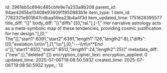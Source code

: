 id: 2961bb5c694c485cbfe9e7a233a9b208
parent_id: 94ae4265be13408e9360911950883b1e
item_type: 1
item_id: 7762321e601847cdbaa59ea23b4a4f3d
item_updated_time: 1751828395577
title_diff: "[]"
body_diff: "[{\"diffs\":[[0,\"ral.\"],[-1,\" Her narrative astrology acts as a meta-symbolic map of these tendencies, providing cosmic justification for her design.\"],[0,\" The\"]],\"start1\":6391,\"start2\":6391,\"length1\":128,\"length2\":8},{\"diffs\":[[0,\"evelation.\\\n\\\n\"],[1,\"\\\n\"],[0,\"---\\\n\\\n**End o\"]],\"start1\":6512,\"start2\":6512,\"length1\":24,\"length2\":25}]"
metadata_diff: {"new":{},"deleted":[]}
encryption_cipher_text: 
encryption_applied: 0
updated_time: 2025-07-06T19:08:50.593Z
created_time: 2025-07-06T19:08:50.593Z
type_: 13
